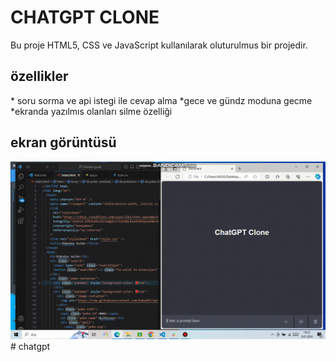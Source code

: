 <h1>CHATGPT CLONE</h1>

Bu proje HTML5, CSS ve JavaScript kullanılarak oluturulmus bir projedir. 

<h2>özellikler</h2>
* soru sorma ve api istegi ile cevap alma
*gece ve gündz moduna gecme
*ekranda yazılmıs olanları silme özelliği

<h2>ekran görüntüsü</h2>

<img src = "chatgpt.gif/">
# chatgpt
